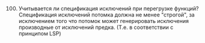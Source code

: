 100. Учитывается ли спецификация исключений при перегрузке функций?  
Спецификация исключений потомка должна не менее "строгой",
за исключением того что потомок может генерировать исключения производные от исключений предка.
(Т.е. в соответствии с принципом LSP)
